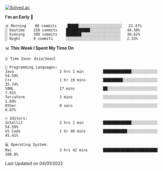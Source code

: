 [![Solved.ac](http://mazassumnida.wtf/api/v2/generate_badge?boj=kuckjwi)](https://solved.ac/kuckjwi)
<!--START_SECTION:waka-->
**I'm an Early 🐤** 

```text
🌞 Morning    80 commits     █████░░░░░░░░░░░░░░░░░░░░   22.47% 
🌆 Daytime    158 commits    ███████████░░░░░░░░░░░░░░   44.38% 
🌃 Evening    109 commits    ███████░░░░░░░░░░░░░░░░░░   30.62% 
🌙 Night      9 commits      ░░░░░░░░░░░░░░░░░░░░░░░░░   2.53%

```


📊 **This Week I Spent My Time On** 

```text
⌚︎ Time Zone: Asia/Seoul

💬 Programming Languages: 
Java                     2 hrs 1 min         █████████████░░░░░░░░░░░░   54.59% 
C++                      1 hr 19 mins        █████████░░░░░░░░░░░░░░░░   35.74% 
YAML                     17 mins             ██░░░░░░░░░░░░░░░░░░░░░░░   7.91% 
Terraform                3 mins              ░░░░░░░░░░░░░░░░░░░░░░░░░   1.69% 
Other                    0 secs              ░░░░░░░░░░░░░░░░░░░░░░░░░   0.07%

🔥 Editors: 
IntelliJ                 2 hrs 1 min         █████████████░░░░░░░░░░░░   54.59% 
VS Code                  1 hr 40 mins        ███████████░░░░░░░░░░░░░░   45.41%

💻 Operating System: 
Mac                      3 hrs 42 mins       █████████████████████████   100.0%

```


 Last Updated on 04/01/2022
<!--END_SECTION:waka-->
